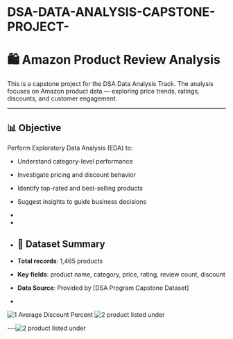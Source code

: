 # DSA-DATA-ANALYSIS-CAPSTONE-PROJECT-

# 🛍️ Amazon Product Review Analysis

This is a capstone project for the DSA Data Analysis Track. The analysis focuses on Amazon product data — exploring price trends, ratings, discounts, and customer engagement.

---

## 📊 Objective

Perform Exploratory Data Analysis (EDA) to:
- Understand category-level performance
- Investigate pricing and discount behavior
- Identify top-rated and best-selling products
- Suggest insights to guide business decisions
-
-
- ## 📁 Dataset Summary

- **Total records**: 1,465 products
- **Key fields**: product name, category, price, rating, review count, discount
- **Data Source**: Provided by [DSA Program Capstone Dataset]


- 
![1 Average Discount Percent](https://github.com/user-attachments/assets/65ace7cf-7d3a-4d8a-b73d-36c70094bfcf)
![2 product listed under](https://github.com/user-attachments/assets/45a321b4-8ed0-4ef3-8326-3bf0442f181e)

---![2 product listed under](https://github.com/user-attachments/assets/b8cb1590-3843-4b9f-ae07-3fa494e5bf6c)


